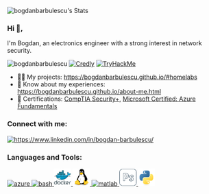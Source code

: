 ![bogdanbarbulescu's Stats](https://github-readme-stats.vercel.app/api?username=bogdanbarbulescu&theme=dark&show_icons=true&hide_border=true&count_private=false)


### Hi 👋, 
I'm Bogdan, an electronics engineer with a strong interest in network security.


<img src="https://camo.githubusercontent.com/5cc6dc3c6248f5462ef386de0e9274721f1e01742b6825dcc1237195e8b470ea/68747470733a2f2f6b6f6d617265762e636f6d2f67687076632f3f757365726e616d653d626f6764616e62617262756c65736375266c6162656c3d50726f66696c65253230766965777326636f6c6f723d306537356236267374796c653d666c6174" alt="bogdanbarbulescu" data-canonical-src="https://komarev.com/ghpvc/?username=bogdanbarbulescu&amp;label=Profile%20views&amp;color=0e75b6&amp;style=flat" style="max-width: 100%;"> <a href="https://www.credly.com/users/bogdan-barbulescu.914cdc46/badges" rel="nofollow"> <img src="https://camo.githubusercontent.com/f547897d8b84529cb8ec4356e79c70a4bb765d9eb39fca1993fc59c403a7b532/68747470733a2f2f696d672e736869656c64732e696f2f62616467652f2d437265646c792d2532334646364230303f6c6f676f3d637265646c79266c6f676f436f6c6f723d7768697465267374796c653d666c6174" alt="Credly" data-canonical-src="https://img.shields.io/badge/-Credly-%23FF6B00?logo=credly&amp;logoColor=white&amp;style=flat" style="max-width: 100%;"></a> <a href="https://tryhackme.com/p/V.B." rel="nofollow"><img src="https://camo.githubusercontent.com/b6ccb5fc83a3710537e74ed9a9d82dff96eb9eb5232419596c9289aa91e12bdd/68747470733a2f2f696d672e736869656c64732e696f2f62616467652f2d5472794861636b4d652d2532333231324334323f7374796c653d666c6174266c6f676f3d7472796861636b6d65266c6f676f436f6c6f723d7768697465" alt="TryHackMe" data-canonical-src="https://img.shields.io/badge/-TryHackMe-%23212C42?style=flat&amp;logo=tryhackme&amp;logoColor=white" style="max-width: 100%;"></a> 


- 👨‍💻 My projects: https://bogdanbarbulescu.github.io/#homelabs
- 📄 Know about my experiences: https://bogdanbarbulescu.github.io/about-me.html
- 🏅 Certifications: <a href="https://www.credly.com/badges/60d7a784-4c3b-46f8-b0f3-524ba67af221" rel="nofollow">CompTIA Security+</a>, <a href="https://www.credly.com/badges/394cdaf5-322b-41e2-a1c6-9f62fd2b03e4" rel="nofollow">Microsoft Certified: Azure Fundamentals</a>

<h3 align="left">Connect with me:</h3>
<p align="left">
<a href="https://www.linkedin.com/in/bogdan-barbulescu/" target="blank"><img align="center" src="https://raw.githubusercontent.com/rahuldkjain/github-profile-readme-generator/master/src/images/icons/Social/linked-in-alt.svg" alt="https://www.linkedin.com/in/bogdan-barbulescu/" height="30" width="40" /></a>
</p>

<h3 align="left">Languages and Tools:</h3>
<p align="left"> <a href="https://azure.microsoft.com/en-in/" target="_blank" rel="noreferrer"> <img src="https://www.vectorlogo.zone/logos/microsoft_azure/microsoft_azure-icon.svg" alt="azure" width="40" height="40"/> </a>  <a href="https://www.gnu.org/software/bash/" target="_blank" rel="noreferrer"> <img src="https://www.vectorlogo.zone/logos/gnu_bash/gnu_bash-icon.svg" alt="bash" width="40" height="40"/> </a> <a href="https://www.docker.com/" target="_blank" rel="noreferrer"> <img src="https://raw.githubusercontent.com/devicons/devicon/master/icons/docker/docker-original-wordmark.svg" alt="docker" width="40" height="40"/> </a>  <a href="https://www.linux.org/" target="_blank" rel="noreferrer"> <img src="https://raw.githubusercontent.com/devicons/devicon/master/icons/linux/linux-original.svg" alt="linux" width="40" height="40"/> </a>  <a href="https://www.mathworks.com/" target="_blank" rel="noreferrer"> <img src="https://upload.wikimedia.org/wikipedia/commons/2/21/Matlab_Logo.png" alt="matlab" width="40" height="40"/> </a> <a href="https://www.photoshop.com/en" target="_blank" rel="noreferrer"> <img src="https://raw.githubusercontent.com/devicons/devicon/master/icons/photoshop/photoshop-line.svg" alt="photoshop" width="40" height="40"/> </a>  <a href="https://www.python.org" target="_blank" rel="noreferrer"> <img src="https://raw.githubusercontent.com/devicons/devicon/master/icons/python/python-original.svg" alt="python" width="40" height="40"/> </a> </p>



